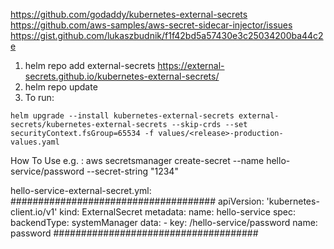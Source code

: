 https://github.com/godaddy/kubernetes-external-secrets
https://github.com/aws-samples/aws-secret-sidecar-injector/issues
https://gist.github.com/lukaszbudnik/f1f42bd5a57430e3c25034200ba44c2e

1. helm repo add external-secrets https://external-secrets.github.io/kubernetes-external-secrets/
1. helm repo update
1. To run:
```shell script
helm upgrade --install kubernetes-external-secrets external-secrets/kubernetes-external-secrets --skip-crds --set securityContext.fsGroup=65534 -f values/<release>-production-values.yaml
```


How To Use e.g. :
aws secretsmanager create-secret --name hello-service/password --secret-string "1234"

hello-service-external-secret.yml:
#####################################
apiVersion: 'kubernetes-client.io/v1'
kind: ExternalSecret
metadata:
  name: hello-service
spec:
  backendType: systemManager
  data:
    - key: /hello-service/password
      name: password
#####################################

